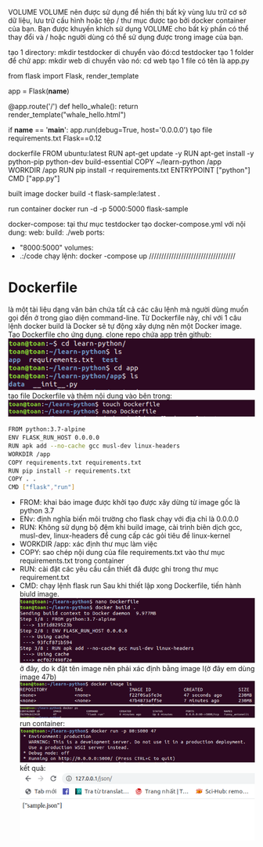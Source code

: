 VOLUME
VOLUME nên được sử dụng để hiển thị bất kỳ vùng lưu trữ cơ sở dữ liệu, lưu trữ cấu hình hoặc tệp / thư mục được tạo bởi docker container của bạn. Bạn được khuyến khích sử dụng VOLUME cho bất kỳ phần có thể thay đổi và / hoặc người dùng có thể sử dụng được trong image của bạn.

tạo 1 directory: mkdir testdocker
di chuyển vào đó:cd testdocker 
tạo 1 folder để chứ app: mkdir web
di chuyển vào nó: cd web
tạo 1 file có tên là app.py

from flask import Flask, render_template
 
app = Flask(__name__)
 
 
@app.route('/')
def hello_whale():
    return render_template("whale_hello.html")
 
if __name__ == '__main__':
    app.run(debug=True, host='0.0.0.0')
tạo file requirements.txt
Flask==0.12

dockerfile
FROM ubuntu:latest
RUN apt-get update -y
RUN apt-get install -y python-pip python-dev build-essential
COPY ~/learn-python /app
WORKDIR /app
RUN pip install -r requirements.txt
ENTRYPOINT ["python"]
CMD ["app.py"]

built image
docker build -t flask-sample:latest .

run container
docker run -d -p 5000:5000 flask-sample

docker-compose: tại thư mục testdocker tạo docker-compose.yml với nội dung:
web:
  build: ./web
  ports:
   - "8000:5000"
  volumes:
   - .:/code
chạy lệnh: docker -compose up
///////////////////////////////////
# Dockerfile
là một tài liệu dạng văn bản chứa tất cả các câu lệnh mà người dùng muốn gọi đến ở trong giao diện command-line. Từ Dockerfile này, chỉ với 1 câu lệnh docker build là Docker sẽ tự động xây dựng nên một Docker image.
Tạo Dockerfile cho ứng dụng.
clone repo chứa app trên github:
![alt](https://github.com/toantd1202/buoc1/blob/master/Screenshot%20from%202020-03-22%2022-38-13.png?raw=true)
tạo file Dockerfile và thêm nội dung vào bên trong:
![alt](https://github.com/toantd1202/buoc1/blob/master/Screenshot%20from%202020-03-22%2022-38-46.png?raw=true)

```sh
FROM python:3.7-alpine
ENV FLASK_RUN_HOST 0.0.0.0
RUN apk add --no-cache gcc musl-dev linux-headers
WORKDIR /app
COPY requirements.txt requirements.txt
RUN pip install -r requirements.txt
COPY . .
CMD ["flask","run"]
```
 + FROM:  khai báo image được khởi tạo được xây dừng từ image gốc là python 3.7
 + ENv: định nghĩa biến môi trường cho flask chạy với địa chỉ là 0.0.0.0
 + RUN: Không sử dụng bộ đệm khi build image, cài trình biên dịch gcc, musl-dev, linux-headers để cung cấp các gỏi tiêu đề linux-kernel
 + WORKDIR /app: xác định thư mục làm việc
 + COPY: sao chép nội dung của file requirements.txt vào thư mục requirements.txt trong container
 + RUN: cài đặt các yêu cầu cần thiết đã được ghi trong thư mục requirement.txt
 + CMD: chạy lệnh flask run
Sau khi thiết lập xong Dockerfile, tiến hành biuld image.
![alt](https://github.com/toantd1202/buoc1/blob/master/Screenshot%20from%202020-03-22%2022-43-01.png?raw=true)
ở đây, do k đặt tên image nên phải xác định bằng image I(ở đây em dùng image 47b)
![alt](https://github.com/toantd1202/buoc1/blob/master/Screenshot%20from%202020-03-23%2000-24-58.png?raw=true)
![alt](https://github.com/toantd1202/buoc1/blob/master/Screenshot%20from%202020-03-23%2000-25-34.png?raw=true)
run container:
![alt](https://github.com/toantd1202/buoc1/blob/master/Screenshot%20from%202020-03-23%2000-34-05.png?raw=true)
kết quả:
![alt](https://github.com/toantd1202/buoc1/blob/master/Screenshot%20from%202020-03-22%2022-53-55.png?raw=true)


